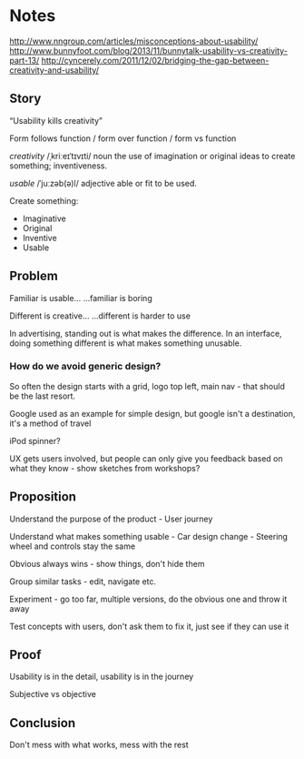 # Notes

http://www.nngroup.com/articles/misconceptions-about-usability/
http://www.bunnyfoot.com/blog/2013/11/bunnytalk-usability-vs-creativity-part-13/
http://cyncerely.com/2011/12/02/bridging-the-gap-between-creativity-and-usability/

## Story
“Usability kills creativity”

Form follows function / form over function / form vs function

*creativity*
/ˌkriːeɪˈtɪvɪti/
noun
the use of imagination or original ideas to create something; inventiveness.

*usable*
/ˈjuːzəb(ə)l/
adjective
able or fit to be used.

Create something:
* Imaginative
* Original
* Inventive
* Usable

## Problem
Familiar is usable...
...familiar is boring

Different is creative...
...different is harder to use

In advertising, standing out is what makes the difference. In an interface, doing something different is what makes something unusable.

### How do we avoid generic design?

So often the design starts with a grid, logo top left, main nav - that should be the last resort.

Google used as an example for simple design, but google isn't a destination, it's a method of travel

iPod spinner?

UX gets users involved, but people can only give you feedback based on what they know - show sketches from workshops?

## Proposition

Understand the purpose of the product
    - User journey

Understand what makes something usable
    - Car design change
    - Steering wheel and controls stay the same

Obvious always wins - show things, don't hide them

Group similar tasks - edit, navigate etc.

Experiment - go too far, multiple versions, do the obvious one and throw it away

Test concepts with users, don't ask them to fix it, just see if they can use it

## Proof
Usability is in the detail, usability is in the journey

Subjective vs objective


## Conclusion
Don't mess with what works, mess with the rest